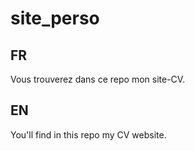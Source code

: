 # site_perso
## FR
Vous trouverez dans ce repo mon site-CV.
## EN
You'll find in this repo my CV website.
